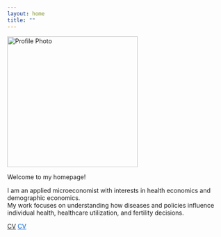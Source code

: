 ```yaml
---
layout: home
title: ""
---
```


<img src="/assets/profile2.png" alt="Profile Photo"  width="300">

Welcome to my homepage!

I am an applied microeconomist with interests in health economics and demographic economics.   
My work focuses on understanding how diseases and policies influence individual health, healthcare utilization, and fertility decisions.  

<a href="/assets/InhyukHwang_CV.pdf" download>CV</a>
<a href="/assets/InhyukHwang_CV.pdf" download style="text-decoration: underline; color: #0366d6;">CV</a>


<!--
<div style="display: flex; gap: 12px; margin-top: 20px;">

  <a href="mailto:gn121259@naver.com" style="display: inline-block; padding: 8px 16px;
    background-color: #0366d6; color: white; text-decoration: none; border-radius: 6px;">
    Email
  </a>

  <a href="/assets/InhyukHwang_CV.pdf" download
    style="display: inline-block; padding: 8px 16px;
    background-color: #0366d6; color: white; text-decoration: none; border-radius: 6px;">
    CV
  </a>

</div>
--> 

<!--For more details, please check my [CV](https://www.dropbox.com/scl/fi/7uq42ccgo7codcf527rxw/CV_InhyukHwang.pdf?rlkey=cbzqmvc3qq0hn5flkxiqqio09&st=m0jxd2yk&dl=0).  
You can contact me at [gn121259@naver.com](mailto:gn121259@naver.com).--> 
